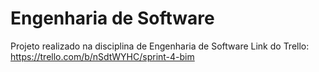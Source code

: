 # Engenharia de Software
Projeto realizado na disciplina de Engenharia de Software
Link do Trello: https://trello.com/b/nSdtWYHC/sprint-4-bim
